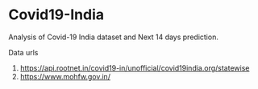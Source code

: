 # Covid19-India

Analysis of Covid-19 India dataset and Next 14 days prediction.

Data urls

1. https://api.rootnet.in/covid19-in/unofficial/covid19india.org/statewise
2. https://www.mohfw.gov.in/

